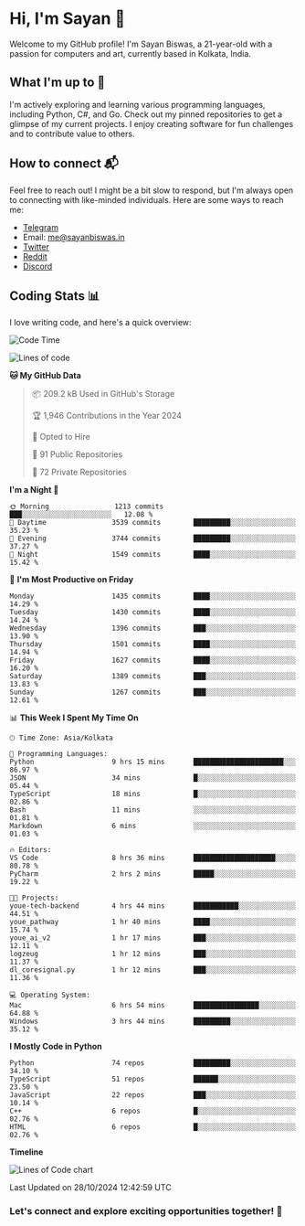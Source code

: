 # Hi, I'm Sayan 👋

Welcome to my GitHub profile! I'm Sayan Biswas, a 21-year-old with a passion for computers and art, currently based in Kolkata, India.

## What I'm up to 🚀

I'm actively exploring and learning various programming languages, including Python, C#, and Go. Check out my pinned repositories to get a glimpse of my current projects. I enjoy creating software for fun challenges and to contribute value to others.

## How to connect 📬

Feel free to reach out! I might be a bit slow to respond, but I'm always open to connecting with like-minded individuals. Here are some ways to reach me:

- [Telegram](https://t.me/dank_as_fuck)
- Email: [me@sayanbiswas.in](mailto:me@sayanbiswas.in)
- [Twitter](https://twitter.com/TheDankDel)
- [Reddit](https://www.reddit.com/user/dank_as_fuck_/)
- [Discord](https://discordapp.com/users/506536929152466945)

## Coding Stats 📊

I love writing code, and here's a quick overview:

<!--START_SECTION:waka-->
![Code Time](http://img.shields.io/badge/Code%20Time-1%2C901%20hrs%2049%20mins-blue)

![Lines of code](https://img.shields.io/badge/From%20Hello%20World%20I%27ve%20Written-6.2%20million%20lines%20of%20code-blue)

**🐱 My GitHub Data** 

> 📦 209.2 kB Used in GitHub's Storage 
 > 
> 🏆 1,946 Contributions in the Year 2024
 > 
> 💼 Opted to Hire
 > 
> 📜 91 Public Repositories 
 > 
> 🔑 72 Private Repositories 
 > 
**I'm a Night 🦉** 

```text
🌞 Morning                1213 commits        ███░░░░░░░░░░░░░░░░░░░░░░   12.08 % 
🌆 Daytime                3539 commits        █████████░░░░░░░░░░░░░░░░   35.23 % 
🌃 Evening                3744 commits        █████████░░░░░░░░░░░░░░░░   37.27 % 
🌙 Night                  1549 commits        ████░░░░░░░░░░░░░░░░░░░░░   15.42 % 
```
📅 **I'm Most Productive on Friday** 

```text
Monday                   1435 commits        ████░░░░░░░░░░░░░░░░░░░░░   14.29 % 
Tuesday                  1430 commits        ████░░░░░░░░░░░░░░░░░░░░░   14.24 % 
Wednesday                1396 commits        ███░░░░░░░░░░░░░░░░░░░░░░   13.90 % 
Thursday                 1501 commits        ████░░░░░░░░░░░░░░░░░░░░░   14.94 % 
Friday                   1627 commits        ████░░░░░░░░░░░░░░░░░░░░░   16.20 % 
Saturday                 1389 commits        ███░░░░░░░░░░░░░░░░░░░░░░   13.83 % 
Sunday                   1267 commits        ███░░░░░░░░░░░░░░░░░░░░░░   12.61 % 
```


📊 **This Week I Spent My Time On** 

```text
🕑︎ Time Zone: Asia/Kolkata

💬 Programming Languages: 
Python                   9 hrs 15 mins       ██████████████████████░░░   86.97 % 
JSON                     34 mins             █░░░░░░░░░░░░░░░░░░░░░░░░   05.44 % 
TypeScript               18 mins             █░░░░░░░░░░░░░░░░░░░░░░░░   02.86 % 
Bash                     11 mins             ░░░░░░░░░░░░░░░░░░░░░░░░░   01.81 % 
Markdown                 6 mins              ░░░░░░░░░░░░░░░░░░░░░░░░░   01.03 % 

🔥 Editors: 
VS Code                  8 hrs 36 mins       ████████████████████░░░░░   80.78 % 
PyCharm                  2 hrs 2 mins        █████░░░░░░░░░░░░░░░░░░░░   19.22 % 

🐱‍💻 Projects: 
youe-tech-backend        4 hrs 44 mins       ███████████░░░░░░░░░░░░░░   44.51 % 
youe_pathway             1 hr 40 mins        ████░░░░░░░░░░░░░░░░░░░░░   15.74 % 
youe_ai_v2               1 hr 17 mins        ███░░░░░░░░░░░░░░░░░░░░░░   12.11 % 
logzeug                  1 hr 12 mins        ███░░░░░░░░░░░░░░░░░░░░░░   11.37 % 
dl_coresignal.py         1 hr 12 mins        ███░░░░░░░░░░░░░░░░░░░░░░   11.36 % 

💻 Operating System: 
Mac                      6 hrs 54 mins       ████████████████░░░░░░░░░   64.88 % 
Windows                  3 hrs 44 mins       █████████░░░░░░░░░░░░░░░░   35.12 % 
```

**I Mostly Code in Python** 

```text
Python                   74 repos            █████████░░░░░░░░░░░░░░░░   34.10 % 
TypeScript               51 repos            ██████░░░░░░░░░░░░░░░░░░░   23.50 % 
JavaScript               22 repos            ███░░░░░░░░░░░░░░░░░░░░░░   10.14 % 
C++                      6 repos             █░░░░░░░░░░░░░░░░░░░░░░░░   02.76 % 
HTML                     6 repos             █░░░░░░░░░░░░░░░░░░░░░░░░   02.76 % 
```



**Timeline**

![Lines of Code chart](https://raw.githubusercontent.com/Dank-del/Dank-del/main/assets/bar_graph.png)


 Last Updated on 28/10/2024 12:42:59 UTC
<!--END_SECTION:waka-->

### Let's connect and explore exciting opportunities together! 🚀

